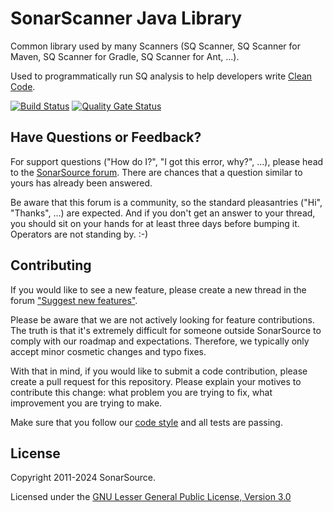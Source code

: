 # SonarScanner Java Library

Common library used by many Scanners (SQ Scanner, SQ Scanner for Maven, SQ Scanner for Gradle, SQ Scanner for Ant, ...).

Used to programmatically run SQ analysis to help developers write [Clean Code](https://www.sonarsource.com/solutions/clean-code/?utm_medium=referral&utm_source=github&utm_campaign=clean-code&utm_content=sonar-scanner-java-library).

[![Build Status](https://api.cirrus-ci.com/github/SonarSource/sonar-scanner-java-library.svg?branch=master)](https://cirrus-ci.com/github/SonarSource/sonar-scanner-java-library) [![Quality Gate Status](https://next.sonarqube.com/sonarqube/api/project_badges/measure?project=org.sonarsource.scanner.lib%3Asonar-scanner-java-library-parent&metric=alert_status&token=5402ff8aea6466f2c1de75ce30617a365a8d3f8e)](https://next.sonarqube.com/sonarqube/dashboard?id=org.sonarsource.scanner.lib%3Asonar-scanner-java-library-parent)

## Have Questions or Feedback?

For support questions ("How do I?", "I got this error, why?", ...), please head to the [SonarSource forum](https://community.sonarsource.com/c/help). There are chances that a question similar to yours has already been answered.

Be aware that this forum is a community, so the standard pleasantries ("Hi", "Thanks", ...) are expected. And if you don't get an answer to your thread, you should sit on your hands for at least three days before bumping it. Operators are not standing by. :-)

## Contributing

If you would like to see a new feature, please create a new thread in the forum ["Suggest new features"](https://community.sonarsource.com/c/suggestions/features).

Please be aware that we are not actively looking for feature contributions. The truth is that it's extremely difficult for someone outside SonarSource to comply with our roadmap and expectations. Therefore, we typically only accept minor cosmetic changes and typo fixes.

With that in mind, if you would like to submit a code contribution, please create a pull request for this repository. Please explain your motives to contribute this change: what problem you are trying to fix, what improvement you are trying to make.

Make sure that you follow our [code style](https://github.com/SonarSource/sonar-developer-toolset#code-style) and all tests are passing.

## License

Copyright 2011-2024 SonarSource.

Licensed under the [GNU Lesser General Public License, Version 3.0](http://www.gnu.org/licenses/lgpl.txt)
